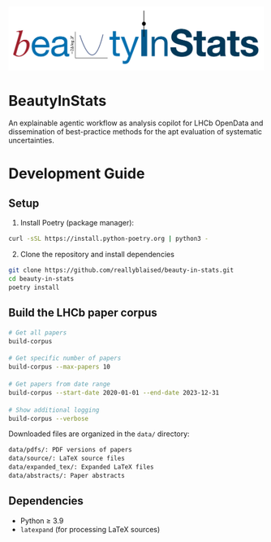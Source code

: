 <img src="./assets/beauty-in-stats-logo.png" alt="BeautyInStats Logo" width="1000"/>

# BeautyInStats
An explainable agentic workflow as analysis copilot for LHCb OpenData and dissemination of best-practice methods for the apt evaluation of systematic uncertainties.  

# Development Guide

## Setup

1. Install Poetry (package manager):
```bash
curl -sSL https://install.python-poetry.org | python3 -
```

2. Clone the repository and install dependencies

```bash
git clone https://github.com/reallyblaised/beauty-in-stats.git
cd beauty-in-stats
poetry install
```

## Build the LHCb paper corpus

```bash
# Get all papers
build-corpus

# Get specific number of papers
build-corpus --max-papers 10

# Get papers from date range
build-corpus --start-date 2020-01-01 --end-date 2023-12-31

# Show additional logging
build-corpus --verbose
```

Downloaded files are organized in the `data/` directory:

```bash
data/pdfs/: PDF versions of papers
data/source/: LaTeX source files
data/expanded_tex/: Expanded LaTeX files
data/abstracts/: Paper abstracts
```

## Dependencies

- Python ≥ 3.9
- `latexpand` (for processing LaTeX sources)